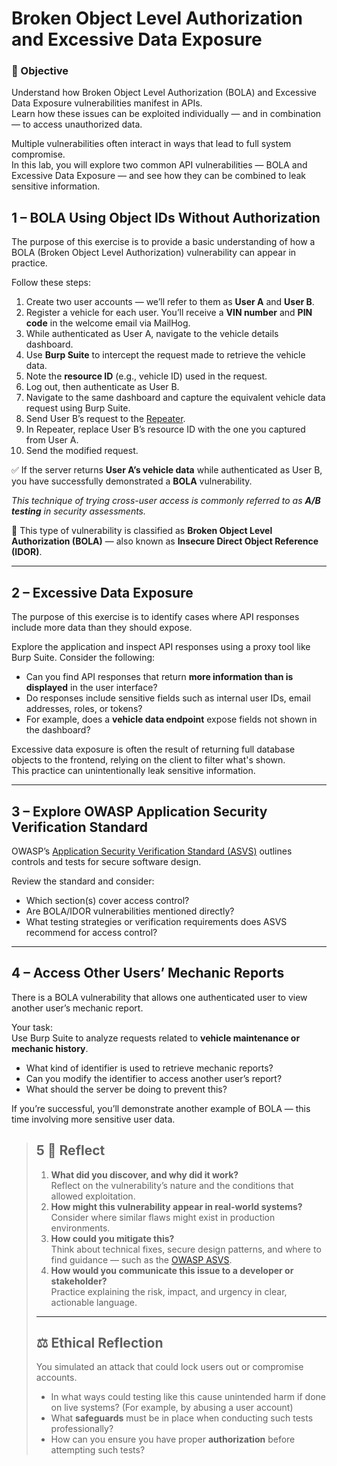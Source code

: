 # Broken Object Level Authorization and Excessive Data Exposure

### 🎯 Objective
Understand how Broken Object Level Authorization (BOLA) and Excessive Data Exposure vulnerabilities manifest in APIs.  
Learn how these issues can be exploited individually — and in combination — to access unauthorized data.
  
Multiple vulnerabilities often interact in ways that lead to full system compromise.  
In this lab, you will explore two common API vulnerabilities — BOLA and Excessive Data Exposure — and see how they can be combined to leak sensitive information.
  

## 1 – BOLA Using Object IDs Without Authorization

The purpose of this exercise is to provide a basic understanding of how a BOLA (Broken Object Level Authorization) vulnerability can appear in practice.

Follow these steps:

1. Create two user accounts — we’ll refer to them as **User A** and **User B**.
2. Register a vehicle for each user. You’ll receive a **VIN number** and **PIN code** in the welcome email via MailHog.
3. While authenticated as User A, navigate to the vehicle details dashboard.
4. Use **Burp Suite** to intercept the request made to retrieve the vehicle data.
5. Note the **resource ID** (e.g., vehicle ID) used in the request.
6. Log out, then authenticate as User B.
7. Navigate to the same dashboard and capture the equivalent vehicle data request using Burp Suite.
8. Send User B’s request to the [Repeater](https://portswigger.net/burp/documentation/desktop/tools/repeater).
9. In Repeater, replace User B’s resource ID with the one you captured from User A.
10. Send the modified request.

✅ If the server returns **User A’s vehicle data** while authenticated as User B, you have successfully demonstrated a **BOLA** vulnerability.

_This technique of trying cross-user access is commonly referred to as **A/B testing** in security assessments._

🔐 This type of vulnerability is classified as **Broken Object Level Authorization (BOLA)** — also known as **Insecure Direct Object Reference (IDOR)**.


---

## 2 – Excessive Data Exposure

The purpose of this exercise is to identify cases where API responses include more data than they should expose.

Explore the application and inspect API responses using a proxy tool like Burp Suite. Consider the following:

- Can you find API responses that return **more information than is displayed** in the user interface?
- Do responses include sensitive fields such as internal user IDs, email addresses, roles, or tokens?
- For example, does a **vehicle data endpoint** expose fields not shown in the dashboard?

Excessive data exposure is often the result of returning full database objects to the frontend, relying on the client to filter what's shown.  
This practice can unintentionally leak sensitive information.
  
---

## 3 – Explore OWASP Application Security Verification Standard

OWASP’s [Application Security Verification Standard (ASVS)](https://github.com/OWASP/ASVS/tree/v4.0.3#latest-stable-version---403) outlines controls and tests for secure software design.

Review the standard and consider:

- Which section(s) cover access control?
- Are BOLA/IDOR vulnerabilities mentioned directly?
- What testing strategies or verification requirements does ASVS recommend for access control?

---

## 4 – Access Other Users’ Mechanic Reports

There is a BOLA vulnerability that allows one authenticated user to view another user’s mechanic report.

Your task:  
Use Burp Suite to analyze requests related to **vehicle maintenance or mechanic history**.

- What kind of identifier is used to retrieve mechanic reports?
- Can you modify the identifier to access another user’s report?
- What should the server be doing to prevent this?

If you’re successful, you’ll demonstrate another example of BOLA — this time involving more sensitive user data.
  
> ## 5 🧠 Reflect
> 1. **What did you discover, and why did it work?**  
>    Reflect on the vulnerability’s nature and the conditions that allowed exploitation.
> 2. **How might this vulnerability appear in real-world systems?**  
>    Consider where similar flaws might exist in production environments.
> 3. **How could you mitigate this?**  
>    Think about technical fixes, secure design patterns, and where to find guidance — such as the [OWASP ASVS](https://owasp.org/www-project-application-security-verification-standard/).
> 4. **How would you communicate this issue to a developer or stakeholder?**  
>    Practice explaining the risk, impact, and urgency in clear, actionable language.
>
> ---
>
> ## ⚖️ Ethical Reflection
> You simulated an attack that could lock users out or compromise accounts.  
> - In what ways could testing like this cause unintended harm if done on live systems? (For example, by abusing a user account) 
> - What **safeguards** must be in place when conducting such tests professionally?  
> - How can you ensure you have proper **authorization** before attempting such tests?
